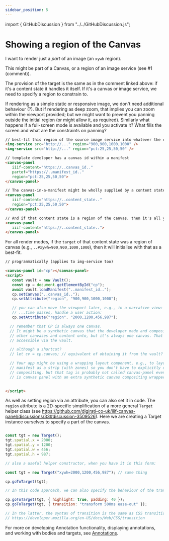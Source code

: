 ```yaml
---
sidebar_position: 5
---
```


import { GitHubDiscussion } from "../../GitHubDiscussion.js";

# Showing a region of the Canvas

I want to render just a _part_ of an image (an `xywh` region).

This might be part of a Canvas, or a region of an image service (see #1 (comment)).

The provision of the target is the same as in the comment linked above: if it's a content state it handles it itself. If it's a canvas or image service, we need to specify a region to constrain to.

If rendering as a simple static or responsive image, we don't need additional behaviour (?).
But if rendering as deep zoom, that implies you can zoom within the viewport provided; but we might want to prevent you panning outside the initial region (or might allow it, as required).
Similarly what happens if a full-screen mode is available and you activate it? What fills the screen and what are the constraints on panning?


```html
// best-fit this region of the source image service into whatever the current viewport size is
<img-service src="http://..." region="900,900,1000,1000" />
<img-service src="http://..." region="pct:25,25,50,50" />

// template developer has a canvas id within a manifest
<canvas-panel
   iiif-content="https://..canvas_id.."
   partof="https://..manifest_id.."
   region="pct:25,25,50,50">
</canvas-panel>

// The canvas-in-a-manifest might be wholly supplied by a content state:
<canvas-panel
   iiif-content="https://..content_state.."
   region="pct:25,25,50,50">
</canvas-panel>

// And if that content state is a region of the canvas, then it's all you would need:
<canvas-panel
   iiif-content="https://..content_state..">
</canvas-panel>
```

For all render modes, if the `target` of that content state was a region of canvas (e.g., `..#xywh=900,900,1000,1000`), then it will initialise with that as a best-fit.

```html
// programmatically (applies to img-service too)

<canvas-panel id="cp"></canvas-panel>
<script>
   const vault = new Vault();
   const cp = document.getElementById("cp");
   await vault.loadManifest("..manifest_id..");
   cp.setCanvas("..canvas_id..");
   cp.setAttribute("region", "900,900,1000,1000");

   // you can also move the viewport later, e.g., in a narrative view:
   // ...time passes, handle a user action:   
   cp.setAttribute("region", "2000,1200,456,987");

  // remember that CP is always one canvas.
  // It might be a synthetic canvas that the developer made and composited 
  // other canvases and content onto, but it's always one canvas. That canvas is 
  // accessible via the vault.

  // although a shortcut?
  // let cv = cp.canvas; // equivalent of obtaining it from the vault?

  // Your app might be using a wrapping layout component, e.g., to layout a 
  // manifest as a strip (with zones) so you don't have to explicitly do the
  // compositing, but that tag is probably not called canvas-panel even if it really
  // is canvas panel with an extra synthetic canvas compositing wrapper.

  
</script>   
```

As well as setting region via an attribute, you can also set it in code. The `region` attribute is a 2D-specific simplification of a more general `Target` helper class (see https://github.com/digirati-co-uk/iiif-canvas-panel/discussions/33#discussion-3509526). Here we are creating a Target instance ourselves to specify a part of the canvas.

```js

const tgt = new Target();
tgt.spatial.x = 2000;
tgt.spatial.y = 1200;
tgt.spatial.w = 456;
tgt.spatial.h = 987;

// also a useful helper constructor, when you have it in this form:

const tgt = new Target("xywh=2000,1200,456,987"); // same thing

cp.goToTarget(tgt);

// In this code approach, we can also specify the behaviour of the transition via options:

cp.goToTarget(tgt, { highlight: true, padding: 40 });
cp.goToTarget(tgt, { transition: "transform 500ms ease-out" });

// In the latter, the syntax of transition is the same as CSS transition
// https://developer.mozilla.org/en-US/docs/Web/CSS/transition

``` 

For more on developing Annotation functionality, displaying annotations, and working with bodies and targets, see [Annotations](./annotations).


<GitHubDiscussion ghid="5" />